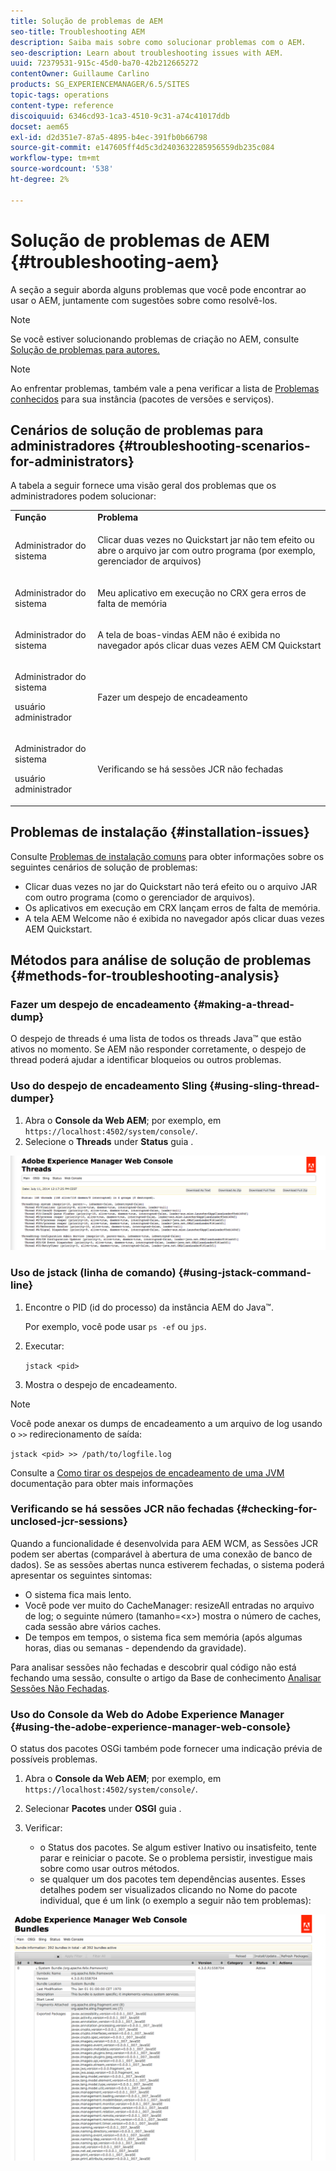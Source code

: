 ```yaml
---
title: Solução de problemas de AEM
seo-title: Troubleshooting AEM
description: Saiba mais sobre como solucionar problemas com o AEM.
seo-description: Learn about troubleshooting issues with AEM.
uuid: 72379531-915c-45d0-ba70-42b212665272
contentOwner: Guillaume Carlino
products: SG_EXPERIENCEMANAGER/6.5/SITES
topic-tags: operations
content-type: reference
discoiquuid: 6346cd93-1ca3-4510-9c31-a74c41017ddb
docset: aem65
exl-id: d2d351e7-87a5-4895-b4ec-391fb0b66798
source-git-commit: e147605ff4d5c3d2403632285956559db235c084
workflow-type: tm+mt
source-wordcount: '538'
ht-degree: 2%

---
```


# Solução de problemas de AEM {#troubleshooting-aem}

A seção a seguir aborda alguns problemas que você pode encontrar ao usar o AEM, juntamente com sugestões sobre como resolvê-los.

>[!NOTE]
>
>Se você estiver solucionando problemas de criação no AEM, consulte [Solução de problemas para autores.](/help/sites-authoring/troubleshooting.md)

>[!NOTE]
>
>Ao enfrentar problemas, também vale a pena verificar a lista de [Problemas conhecidos](/help/release-notes/release-notes.md) para sua instância (pacotes de versões e serviços).

## Cenários de solução de problemas para administradores {#troubleshooting-scenarios-for-administrators}

A tabela a seguir fornece uma visão geral dos problemas que os administradores podem solucionar:

<table>
 <tbody>
  <tr>
   <td><strong>Função</strong></td>
   <td><strong>Problema </strong></td>
  </tr>
  <tr>
   <td>Administrador do sistema</td>
   <td><p>Clicar duas vezes no Quickstart jar não tem efeito ou abre o arquivo jar com outro programa (por exemplo, gerenciador de arquivos)</p> </td>
  </tr>
  <tr>
   <td><p>Administrador do sistema</p> </td>
   <td><p>Meu aplicativo em execução no CRX gera erros de falta de memória</p> </td>
  </tr>
  <tr>
   <td><p>Administrador do sistema</p> </td>
   <td><p>A tela de boas-vindas AEM não é exibida no navegador após clicar duas vezes AEM CM Quickstart</p> </td>
  </tr>
  <tr>
   <td><p>Administrador do sistema</p> <p>usuário administrador</p> </td>
   <td><p>Fazer um despejo de encadeamento</p> </td>
  </tr>
  <tr>
   <td><p>Administrador do sistema</p> <p>usuário administrador</p> </td>
   <td><p>Verificando se há sessões JCR não fechadas</p> </td>
  </tr>
 </tbody>
</table>

## Problemas de instalação {#installation-issues}

Consulte [Problemas de instalação comuns](/help/sites-deploying/troubleshooting.md#common-installation-issues) para obter informações sobre os seguintes cenários de solução de problemas:

* Clicar duas vezes no jar do Quickstart não terá efeito ou o arquivo JAR com outro programa (como o gerenciador de arquivos).
* Os aplicativos em execução em CRX lançam erros de falta de memória.
* A tela AEM Welcome não é exibida no navegador após clicar duas vezes AEM Quickstart.

## Métodos para análise de solução de problemas {#methods-for-troubleshooting-analysis}

### Fazer um despejo de encadeamento {#making-a-thread-dump}

O despejo de threads é uma lista de todos os threads Java™ que estão ativos no momento. Se AEM não responder corretamente, o despejo de thread poderá ajudar a identificar bloqueios ou outros problemas.

### Uso do despejo de encadeamento Sling {#using-sling-thread-dumper}

1. Abra o **Console da Web AEM**; por exemplo, em `https://localhost:4502/system/console/`.
1. Selecione o **Threads** under **Status** guia .

![screen_shot_2012-02-13at43925pm](assets/screen_shot_2012-02-13at43925pm.png)

### Uso de jstack (linha de comando) {#using-jstack-command-line}

1. Encontre o PID (id do processo) da instância AEM do Java™.

   Por exemplo, você pode usar `ps -ef` ou `jps`.

1. Executar:

   `jstack <pid>`

1. Mostra o despejo de encadeamento.

>[!NOTE]
>
>Você pode anexar os dumps de encadeamento a um arquivo de log usando o `>>` redirecionamento de saída:
>
>`jstack <pid> >> /path/to/logfile.log`

Consulte a [Como tirar os despejos de encadeamento de uma JVM](https://experienceleague.adobe.com/docs/experience-cloud-kcs/kbarticles/KA-17452.html?lang=en) documentação para obter mais informações

### Verificando se há sessões JCR não fechadas {#checking-for-unclosed-jcr-sessions}

Quando a funcionalidade é desenvolvida para AEM WCM, as Sessões JCR podem ser abertas (comparável à abertura de uma conexão de banco de dados). Se as sessões abertas nunca estiverem fechadas, o sistema poderá apresentar os seguintes sintomas:

* O sistema fica mais lento.
* Você pode ver muito do CacheManager: resizeAll entradas no arquivo de log; o seguinte número (tamanho=&lt;x>) mostra o número de caches, cada sessão abre vários caches.
* De tempos em tempos, o sistema fica sem memória (após algumas horas, dias ou semanas - dependendo da gravidade).

Para analisar sessões não fechadas e descobrir qual código não está fechando uma sessão, consulte o artigo da Base de conhecimento [Analisar Sessões Não Fechadas](https://helpx.adobe.com/experience-manager/kb/AnalyzeUnclosedSessions.html).

### Uso do Console da Web do Adobe Experience Manager {#using-the-adobe-experience-manager-web-console}

O status dos pacotes OSGi também pode fornecer uma indicação prévia de possíveis problemas.

1. Abra o **Console da Web AEM**; por exemplo, em `https://localhost:4502/system/console/`.
1. Selecionar **Pacotes** under **OSGI** guia .
1. Verificar:

   * o Status dos pacotes. Se algum estiver Inativo ou insatisfeito, tente parar e reiniciar o pacote. Se o problema persistir, investigue mais sobre como usar outros métodos.
   * se qualquer um dos pacotes tem dependências ausentes. Esses detalhes podem ser visualizados clicando no Nome do pacote individual, que é um link (o exemplo a seguir não tem problemas):

![screen_shot_2012-02-13at44706pm](assets/screen_shot_2012-02-13at44706pm.png)
